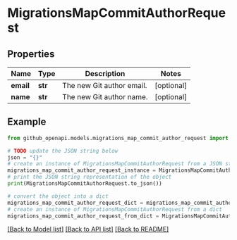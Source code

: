 # MigrationsMapCommitAuthorRequest


## Properties

Name | Type | Description | Notes
------------ | ------------- | ------------- | -------------
**email** | **str** | The new Git author email. | [optional] 
**name** | **str** | The new Git author name. | [optional] 

## Example

```python
from github_openapi.models.migrations_map_commit_author_request import MigrationsMapCommitAuthorRequest

# TODO update the JSON string below
json = "{}"
# create an instance of MigrationsMapCommitAuthorRequest from a JSON string
migrations_map_commit_author_request_instance = MigrationsMapCommitAuthorRequest.from_json(json)
# print the JSON string representation of the object
print(MigrationsMapCommitAuthorRequest.to_json())

# convert the object into a dict
migrations_map_commit_author_request_dict = migrations_map_commit_author_request_instance.to_dict()
# create an instance of MigrationsMapCommitAuthorRequest from a dict
migrations_map_commit_author_request_from_dict = MigrationsMapCommitAuthorRequest.from_dict(migrations_map_commit_author_request_dict)
```
[[Back to Model list]](../README.md#documentation-for-models) [[Back to API list]](../README.md#documentation-for-api-endpoints) [[Back to README]](../README.md)



